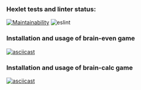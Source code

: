 ### Hexlet tests and linter status:
[![Maintainability](https://api.codeclimate.com/v1/badges/a99a88d28ad37a79dbf6/maintainability)](https://codeclimate.com/github/codeclimate/codeclimate/maintainability)
![eslint](https://github.com/AlexCarp/frontend-project-lvl1/workflows/eslint/badge.svg)

### Installation and usage of brain-even game
[![asciicast](https://asciinema.org/a/T1MOLK4MNs6CQQSbijrbe6I3W.svg)](https://asciinema.org/a/T1MOLK4MNs6CQQSbijrbe6I3W)

### Installation and usage of brain-calc game
[![asciicast](https://asciinema.org/a/xtY6tZuWAQ7A9yLAyPq6SMRes.svg)](https://asciinema.org/a/xtY6tZuWAQ7A9yLAyPq6SMRes)
